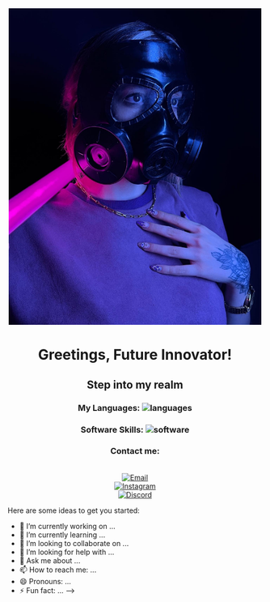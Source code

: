 <div align='center'> 
<img src='./BFKV0870.JPG' alt='image' width='500px' /> 
  <h1> Greetings, Future Innovator! </h1>
  <h2> Step into my realm </h2>

  <h3> My Languages:  <img src='https://skillicons.dev/icons?i=html,css,js&them=light' alt='languages'/> 
    </h3>
    <h3> Software Skills: <img src='https://skillicons.dev/icons?i=ps,pr,vscode' alt='software'/>
      </h3>
  <p><h3>Contact me:</h3><br/>
  <a href="mailto:parighorbani40@gmail.com"> <img src='https://skillicons.dev/icons?i=gmail' alt='Email' width='25px'  <img src='https://skillicons.dev/icons?i=gmail' alt='Email' width='25px' /></a> <br/>
   <a href="http://instagram.com/shadow_injast" target="_blank" rel="noopener noreferrer"><img src='./https://skillicons.dev/icons?i=instagram' alt='Instagram' width='25px'/></a> <br/>
  <a href="https://discord.gg/VhyMe7gXhp" target="_blank"> <img src='./https://skillicons.dev/icons?i=discord' alt='Discord'/> </a> 


  </p>
  
  
  
  
  </div>

Here are some ideas to get you started:

- 🔭 I’m currently working on ...
- 🌱 I’m currently learning ...
- 👯 I’m looking to collaborate on ...
- 🤔 I’m looking for help with ...
- 💬 Ask me about ...
- 📫 How to reach me: ...
- 😄 Pronouns: ...
- ⚡ Fun fact: ...
-->
